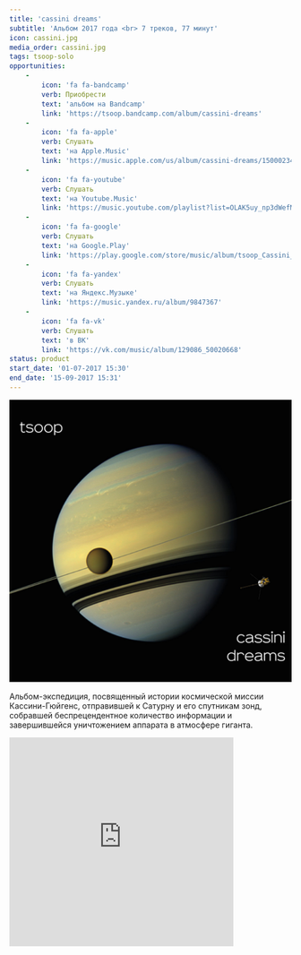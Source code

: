 ```yaml
---
title: 'cassini dreams'
subtitle: 'Альбом 2017 года <br> 7 треков, 77 минут'
icon: cassini.jpg
media_order: cassini.jpg
tags: tsoop-solo
opportunities:
    -
        icon: 'fa fa-bandcamp'
        verb: Приобрести
        text: 'альбом на Bandcamp'
        link: 'https://tsoop.bandcamp.com/album/cassini-dreams'
    -
        icon: 'fa fa-apple'
        verb: Слушать
        text: 'на Apple.Music'
        link: 'https://music.apple.com/us/album/cassini-dreams/1500023423'
    -
        icon: 'fa fa-youtube'
        verb: Слушать
        text: 'на Youtube.Music'
        link: 'https://music.youtube.com/playlist?list=OLAK5uy_np3dWefMN3gkTgpdhz5FyaInVb3z5-MZk'
    -
        icon: 'fa fa-google'
        verb: Слушать
        text: 'на Google.Play'
        link: 'https://play.google.com/store/music/album/tsoop_Cassini_Dreams?id=Bvjdqwa6kxq3auyxcy5rkdoeaou'
    -
        icon: 'fa fa-yandex'
        verb: Слушать
        text: 'на Яндекс.Музыке'
        link: 'https://music.yandex.ru/album/9847367'
    -
        icon: 'fa fa-vk'
        verb: Слушать
        text: 'в ВК'
        link: 'https://vk.com/music/album/129086_50020668'
status: product
start_date: '01-07-2017 15:30'
end_date: '15-09-2017 15:31'
---
```


![](./cassini.jpg)

Альбом-экспедиция, посвященный истории космической миссии Кассини-Гюйгенс, отправившей к Сатурну и его спутникам зонд, собравшей беспрецендентное количество информации и завершившейся уничтожением аппарата в атмосфере гиганта.

<iframe style="border: 0; width: 400px; height: 373px;" src="https://bandcamp.com/EmbeddedPlayer/album=3099555767/size=large/bgcol=ffffff/linkcol=0687f5/artwork=small/transparent=true/" seamless><a href="http://tsoop.bandcamp.com/album/cassini-dreams">cassini dreams by tsoop</a></iframe>